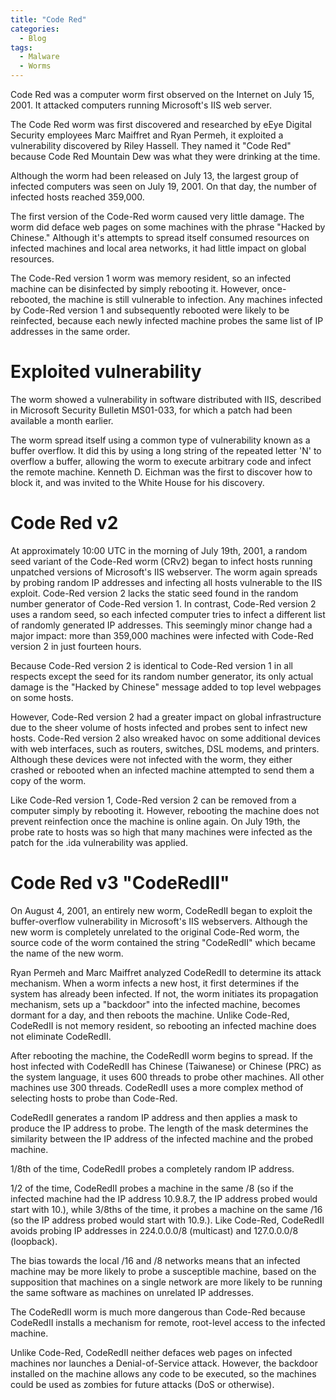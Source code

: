 ```yaml
---
title: "Code Red"
categories:
  - Blog
tags:
  - Malware
  - Worms
---
```


Code Red was a computer worm first observed on the Internet on July 15, 2001. It attacked computers running Microsoft's IIS web server.

The Code Red worm was first discovered and researched by eEye Digital Security employees Marc Maiffret and Ryan Permeh, it exploited a vulnerability discovered by Riley Hassell. They named it "Code Red" because Code Red Mountain Dew was what they were drinking at the time.

Although the worm had been released on July 13, the largest group of infected computers was seen on July 19, 2001. On that day, the number of infected hosts reached 359,000.

The first version of the Code-Red worm caused very little damage. The worm did deface web pages on some machines with the phrase "Hacked by Chinese." Although it's attempts to spread itself consumed resources on infected machines and local area networks, it had little impact on global resources.

The Code-Red version 1 worm was memory resident, so an infected machine can be disinfected by simply rebooting it. However, once-rebooted, the machine is still vulnerable to infection. Any machines infected by Code-Red version 1 and subsequently rebooted were likely to be reinfected, because each newly infected machine probes the same list of IP addresses in the same order. 

<h1>Exploited vulnerability</h1>

The worm showed a vulnerability in software distributed with IIS, described in Microsoft Security Bulletin MS01-033, for which a patch had been available a month earlier.

The worm spread itself using a common type of vulnerability known as a buffer overflow. It did this by using a long string of the repeated letter 'N' to overflow a buffer, allowing the worm to execute arbitrary code and infect the remote machine. Kenneth D. Eichman was the first to discover how to block it, and was invited to the White House for his discovery. 

<h1>Code Red v2</h1>

At approximately 10:00 UTC in the morning of July 19th, 2001, a random seed variant of the Code-Red worm (CRv2) began to infect hosts running unpatched versions of Microsoft's IIS webserver. The worm again spreads by probing random IP addresses and infecting all hosts vulnerable to the IIS exploit. Code-Red version 2 lacks the static seed found in the random number generator of Code-Red version 1. In contrast, Code-Red version 2 uses a random seed, so each infected computer tries to infect a different list of randomly generated IP addresses. This seemingly minor change had a major impact: more than 359,000 machines were infected with Code-Red version 2 in just fourteen hours.

Because Code-Red version 2 is identical to Code-Red version 1 in all respects except the seed for its random number generator, its only actual damage is the "Hacked by Chinese" message added to top level webpages on some hosts. 

However, Code-Red version 2 had a greater impact on global infrastructure due to the sheer volume of hosts infected and probes sent to infect new hosts. Code-Red version 2 also wreaked havoc on some additional devices with web interfaces, such as routers, switches, DSL modems, and printers. Although these devices were not infected with the worm, they either crashed or rebooted when an infected machine attempted to send them a copy of the worm.

Like Code-Red version 1, Code-Red version 2 can be removed from a computer simply by rebooting it. However, rebooting the machine does not prevent reinfection once the machine is online again. On July 19th, the probe rate to hosts was so high that many machines were infected as the patch for the .ida vulnerability was applied. 

<h1>Code Red v3 "CodeRedII"</h1>

On August 4, 2001, an entirely new worm, CodeRedII began to exploit the buffer-overflow vulnerability in Microsoft's IIS webservers. Although the new worm is completely unrelated to the original Code-Red worm, the source code of the worm contained the string "CodeRedII" which became the name of the new worm.

Ryan Permeh and Marc Maiffret analyzed CodeRedII to determine its attack mechanism. When a worm infects a new host, it first determines if the system has already been infected. If not, the worm initiates its propagation mechanism, sets up a "backdoor" into the infected machine, becomes dormant for a day, and then reboots the machine. Unlike Code-Red, CodeRedII is not memory resident, so rebooting an infected machine does not eliminate CodeRedII.

After rebooting the machine, the CodeRedII worm begins to spread. If the host infected with CodeRedII has Chinese (Taiwanese) or Chinese (PRC) as the system language, it uses 600 threads to probe other machines. All other machines use 300 threads. CodeRedII uses a more complex method of selecting hosts to probe than Code-Red. 

CodeRedII generates a random IP address and then applies a mask to produce the IP address to probe. The length of the mask determines the similarity between the IP address of the infected machine and the probed machine. 

1/8th of the time, CodeRedII probes a completely random IP address. 

1/2 of the time, CodeRedII probes a machine in the same /8 (so if the infected machine had the IP address 10.9.8.7, the IP address probed would start with 10.), while 3/8ths of the time, it probes a machine on the same /16 (so the IP address probed would start with 10.9.). Like Code-Red, CodeRedII avoids probing IP addresses in 224.0.0.0/8 (multicast) and 127.0.0.0/8 (loopback). 

The bias towards the local /16 and /8 networks means that an infected machine may be more likely to probe a susceptible machine, based on the supposition that machines on a single network are more likely to be running the same software as machines on unrelated IP addresses.

The CodeRedII worm is much more dangerous than Code-Red because CodeRedII installs a mechanism for remote, root-level access to the infected machine.

Unlike Code-Red, CodeRedII neither defaces web pages on infected machines nor launches a Denial-of-Service attack. However, the backdoor installed on the machine allows any code to be executed, so the machines could be used as zombies for future attacks (DoS or otherwise).
